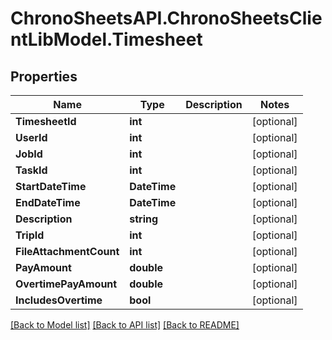 
# ChronoSheetsAPI.ChronoSheetsClientLibModel.Timesheet

## Properties

Name | Type | Description | Notes
------------ | ------------- | ------------- | -------------
**TimesheetId** | **int** |  | [optional] 
**UserId** | **int** |  | [optional] 
**JobId** | **int** |  | [optional] 
**TaskId** | **int** |  | [optional] 
**StartDateTime** | **DateTime** |  | [optional] 
**EndDateTime** | **DateTime** |  | [optional] 
**Description** | **string** |  | [optional] 
**TripId** | **int** |  | [optional] 
**FileAttachmentCount** | **int** |  | [optional] 
**PayAmount** | **double** |  | [optional] 
**OvertimePayAmount** | **double** |  | [optional] 
**IncludesOvertime** | **bool** |  | [optional] 

[[Back to Model list]](../README.md#documentation-for-models)
[[Back to API list]](../README.md#documentation-for-api-endpoints)
[[Back to README]](../README.md)

